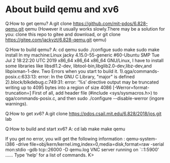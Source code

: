 # About build qemu and xv6
Q:How to get qemu?
A:git clone https://github.com/mit-pdos/6.828-qemu.git qemu
(However it usually works slowly.There may be a solution for you: clone this repo to 
gitee and download, or git clone https://gitee.com/jackyzt/6.828-qemu.git qemu)

Q:How to build qemu?
A: cd qemu
   sudo ./configue
   sudo make
   sudo make install
  In my machine:Linux jacky 4.15.0-55-generic #60-Ubuntu SMP Tue Jul 2 18:22:20 UTC 2019 
x86_64 x86_64 x86_64 GNU/Linux, I have to install some libraries like libsdl1.2-dev,
libtool-bin,libglib2.0-dev,libz-dev,and libpixman-1-dev.
  Two Errors when you start to build it. 
  1).qga/commands-posix.c:633:13: error: In the GNU C Library, "major" is defined
  2).block/blkdebug.c:749:31: error: ‘%s’ directive output may be truncated writing up to 
     4095 bytes into a region of size 4086 [-Werror=format-truncation=]
  First of all, add header file (#include <sys/sysmacros.h>) to qga/commands-posix.c, and 
  then sudo ./configure --disable-werror (ingore warnings).

Q:How to get xv6?
A:git clone  https://pdos.csail.mit.edu/6.828/2018/jos.git lab

Q:How to build and start xv6?
A: cd lab
   make
   make qemu

If you get no error, you will get the following information :
  qemu-system-i386 -drive file=obj/kern/kernel.img,index=0,media=disk,format=raw -serial mon:stdio -gdb tcp::26000 -D qemu.log
VNC server running on `::1:5900'
  ......
  Type 'help' for a list of commands.
  K>

